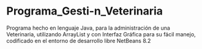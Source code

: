 # Programa_Gesti-n_Veterinaria
Programa hecho en lenguaje Java, para la administración de una Veterinaria, utilizando ArrayList y con Interfaz Gráfica para su fácil manejo, codificado en el entorno de desarrollo libre NetBeans 8.2
